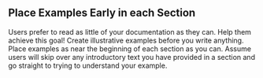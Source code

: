 ## Place Examples Early in each Section

Users prefer to read as little of your documentation as they can. Help them achieve this goal! Create illustrative examples before you write anything. Place examples as near the beginning of each section as you can. Assume users will skip over any introductory text you have provided in a section and go straight to trying to understand your example. 
